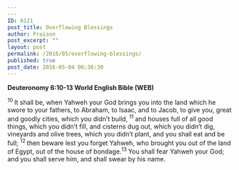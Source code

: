 ```yaml
---
---
ID: 6121
post_title: Overflowing Blessings
author: Praison
post_excerpt: ""
layout: post
permalink: /2016/05/overflowing-blessings/
published: true
post_date: 2016-05-04 06:36:30
---
```

<p class="passage-display"><strong><span class="passage-display-bcv">Deuteronomy 6:10-13
</span><span class="passage-display-version">World English Bible (WEB)</span></strong></p>
<span id="en-WEB-5097" class="text Deut-6-10"><sup class="versenum">10 </sup>It shall be, when Yahweh your God brings you into the land which he swore to your fathers, to Abraham, to Isaac, and to Jacob, to give you, great and goodly cities, which you didn’t build, </span><span id="en-WEB-5098" class="text Deut-6-11"><sup class="versenum">11 </sup>and houses full of all good things, which you didn’t fill, and cisterns dug out, which you didn’t dig, vineyards and olive trees, which you didn’t plant, and you shall eat and be full; </span><span id="en-WEB-5099" class="text Deut-6-12"><sup class="versenum">12 </sup>then beware lest you forget Yahweh, who brought you out of the land of Egypt, out of the house of bondage.</span><span id="en-WEB-5100" class="text Deut-6-13"><sup class="versenum">13 </sup>You shall fear Yahweh your God; and you shall serve him, and shall swear by his name.</span>